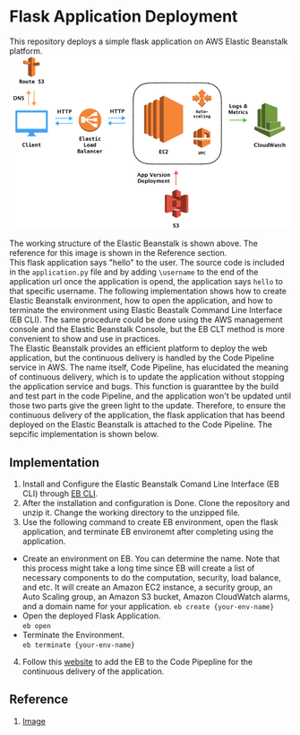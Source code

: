 # Flask Application Deployment
This repository deploys a simple flask application on AWS Elastic Beanstalk platform. 
![image](img/EB.png)

The working structure of the Elastic Beanstalk is shown above. The reference for this image is shown in the Reference section.  
This flask application says "hello" to the user. The source code is included in the `application.py` file and by adding `\username` to the end of the application url once the application is opend, the application says `hello` to that specific username. The following implementation shows how to create Elastic Beanstalk environment, how to open the application, and how to terminate the environment using Elastic Beastalk Command Line Interface (EB CLI). The same procedure could be done using the AWS management console and the Elastic Beanstalk Console, but the EB CLT method is more convenient to show and use in practices.  
The Elastic Beanstalk provides an efficient platform to deploy the web application, but the continuous delivery is handled by the Code Pipeline service in AWS. The name itself, Code Pipeline, has elucidated the meaning of continuous delivery, which is to update the application without stopping the application service and bugs. This function is guaranttee by the build and test part in the code Pipeline, and the application won't be updated until those two parts give the green light to the update. Therefore, to ensure the continuous delivery of the application, the flask application that has beend deployed on the Elastic Beanstalk is attached to the Code Pipeline. The sepcific implementation is shown below. 

## Implementation 
1. Install and Configure the Elastic Beanstalk Comand Line Interface (EB CLI) through [EB CLI](https://docs.aws.amazon.com/elasticbeanstalk/latest/dg/eb-cli3-install.html). 
2. After the installation and configuration is Done. Clone the repository and unzip it. Change the working directory to the unzipped file.
3. Use the following command to create EB environment, open the flask application, and terminate EB environemt after completing using the application.  
+ Create an environment on EB. You can determine the name. Note that this process might take a long time since EB will create a list of necessary components to do the computation, security, load balance, and etc. It will create an Amazon EC2 instance, a security group, an Auto Scaling group, an Amazon S3 bucket, Amazon CloudWatch alarms, and a domain name for your application. 
`eb create {your-env-name}`  
+ Open the deployed Flask Application.  
`eb open`  
+ Terminate the Environment.  
`eb terminate {your-env-name}`
4. Follow this [website]() to add the EB to the Code Pipepline for the continuous delivery of the application. 
## Reference 
1. [Image](https://dev.to/frosnerd/deploying-an-http-api-on-aws-using-elastic-beanstalk-5dh7)
